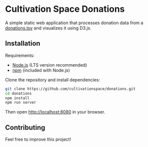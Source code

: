 # Cultivation Space Donations

A simple static web application that processes donation data from a [donations.tsv](web/donations.tsv) and visualizes it using D3.js.

## Installation

Requirements:
- [Node.js](https://nodejs.org/) (LTS version recommended)
- [npm](https://www.npmjs.com/) (included with Node.js)

Clone the repository and install dependencies:
```bash
git clone https://github.com/cultivationspace/donations.git
cd donations
npm install
npm run server
```

Then open [http://localhost:8080](http://localhost:8080) in your browser.

## Contributing

Feel free to improve this project!
